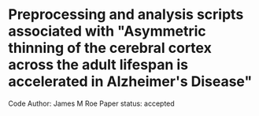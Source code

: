 # Preprocessing and analysis scripts associated with "Asymmetric thinning of the cerebral cortex across the adult lifespan is accelerated in Alzheimer's Disease"
Code Author: James M Roe
Paper status: accepted
